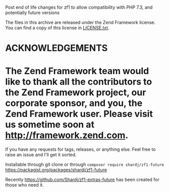 Post end of life changes for zf1 to allow compatibility with PHP 7.3, and potentially future versions

The files in this archive are released under the Zend Framework license.
You can find a copy of this license in [LICENSE.txt](LICENSE.txt).

ACKNOWLEDGEMENTS
================

The Zend Framework team would like to thank all the contributors to the Zend
Framework project, our corporate sponsor, and you, the Zend Framework user.
Please visit us sometime soon at http://framework.zend.com.
=======
If you have any requests for tags, releases, or anything else. Feel free to raise an issue and I'll get it sorted.

Installable through git clone or through `composer require shardj/zf1-future` https://packagist.org/packages/shardj/zf1-future

Recently https://github.com/Shardj/zf1-extras-future has been created for those who need it.
